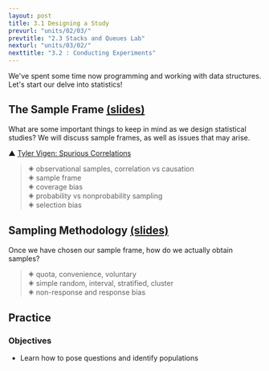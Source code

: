 ```yaml
---
layout: post
title: 3.1 Designing a Study
prevurl: "units/02/03/"
prevtitle: "2.3 Stacks and Queues Lab"
nexturl: "units/03/02/"
nexttitle: "3.2 : Conducting Experiments"
---
```

We've spent some time now programming and working with data structures. Let's start our delve into statistics!

## The Sample Frame [(slides)][frame]
What are some important things to keep in mind as we design statistical studies? We will discuss sample frames, as well as issues that may arise.

▲ [Tyler Vigen: Spurious Correlations](https://www.tylervigen.com/spurious-correlations)

> 🞛 observational samples, correlation vs causation  
> 🞛 sample frame  
> 🞛 coverage bias  
> 🞛 probability vs nonprobability sampling  
> 🞛 selection bias

## Sampling Methodology [(slides)][method]
Once we have chosen our sample frame, how do we actually obtain samples?

> 🞛 quota, convenience, voluntary  
> 🞛 simple random, interval, stratified, cluster  
> 🞛 non-response and response bias

## Practice


### Objectives
  - Learn how to pose questions and identify populations

[frame]: https://docs.google.com/presentation/d/1bR3tGyDemp-GymvUXOgPLkuDqQ2DBIK2tih6kQr4XKo/edit?usp=sharing
[method]: https://docs.google.com/presentation/d/1H_QYRpDiQvv_zHzqqWa9RG7wYwYwo3oa7IrfSBP1HCo/edit?usp=sharing